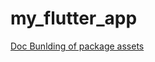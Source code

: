# my_flutter_app

[Doc Bunlding of package assets](https://flutter.dev/docs/development/ui/assets-and-images#bundling-of-package-assets)
